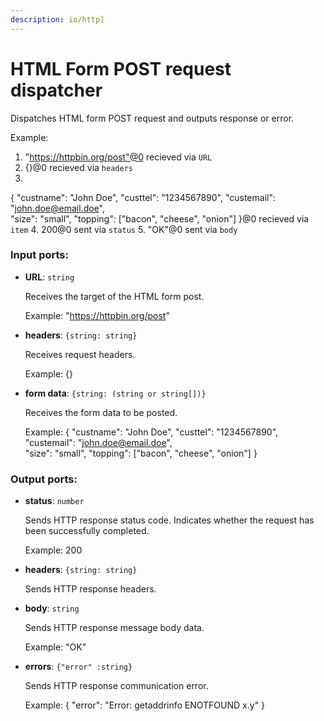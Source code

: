 ```yaml
---
description: io/http]
---
```


# HTML Form POST request dispatcher

Dispatches HTML form POST request and outputs response or error.

Example: 
1. "https://httpbin.org/post"@0 recieved via `URL` 
2.  {}@0 recieved via `headers` 
3. 
{
  "custname": "John Doe",
  "custtel": "1234567890", 
  "custemail": "john.doe@email.doe",  
  "size": "small",
  "topping": ["bacon", "cheese", "onion"]
}@0 recieved via `item` 
4. 200@0 sent via `status`
5. "OK"@0 sent via `body`

### Input ports:

* __URL__: `string`

    Receives the target of the HTML form post.
    
    Example:
    "https://httpbin.org/post"


* __headers__: `{string: string}`

    Receives request headers. 
    
    Example:
    {}


* __form data__: `{string: (string or string[])}`

    Receives the form data to be posted.
    
    Example:
    {
      "custname": "John Doe",
      "custtel": "1234567890", 
      "custemail": "john.doe@email.doe",  
    "size": "small",
    "topping": ["bacon", "cheese", "onion"]
    }

### Output ports:

* __status__: `number`

    Sends HTTP response status code. Indicates whether the request has been  successfully completed.
    
    Example:
    200


* __headers__: `{string: string}`

    Sends HTTP response headers.


* __body__: `string`

    Sends HTTP response message body data.
    
    Example:
    "OK"


* __errors__: `{"error" :string}`

    Sends HTTP response communication error.
    
    
    Example:
    {
      "error": "Error: getaddrinfo ENOTFOUND x.y"
    } 

